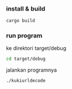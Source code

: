 ### install & build

```bash
cargo build
```

### run program

ke direktori target/debug

```bash
cd target/debug
```

jalankan programnya

```bash
./kukiurldecode
```
